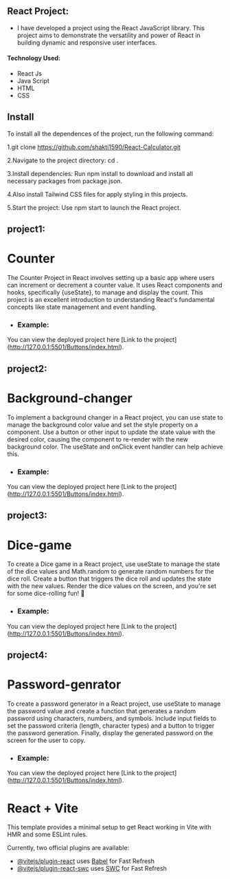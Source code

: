 ## React Project:

 - I have developed a project using the React JavaScript library. This project aims to demonstrate the versatility and power of React in building dynamic and responsive user interfaces.

#### Technology Used:
 - React Js
 - Java Script
 - HTML
 - CSS

 ## Install

To install all the dependences of the project, run the following command:

1.git clone https://github.com/shakti1590/React-Calculator.git

2.Navigate to the project directory: cd <project-directory>.

3.Install dependencies: Run npm install to download and install all necessary packages from package.json.

4.Also install Tailwind CSS files for apply styling in this projects.

5.Start the project: Use npm start to launch the React project.


## project1:
# Counter
       
The Counter Project in React involves setting up a basic app where users can increment or decrement a counter value. It uses React components and hooks,            specifically {useState}, to manage and display the count. This project is an excellent introduction to understanding React's fundamental concepts like state        management and event handling.


-   ### Example:
You can view the deployed project here [Link to the project] (http://127.0.0.1:5501/Buttons/index.html).

## project2:
# Background-changer
To implement a background changer in a React project, you can use state to manage the background color value and set the style property on a component. Use a button or other input to update the state value with the desired color, causing the component to re-render with the new background color. The useState and onClick event handler can help achieve this.


-   ### Example:
You can view the deployed project here [Link to the project] (http://127.0.0.1:5501/Buttons/index.html).

## project3:
# Dice-game
To create a Dice game in a React project, use useState to manage the state of the dice values and Math.random to generate random numbers for the dice roll. Create a button that triggers the dice roll and updates the state with the new values. Render the dice values on the screen, and you're set for some dice-rolling fun! 🎲


-   ### Example:
You can view the deployed project here [Link to the project] (http://127.0.0.1:5501/Buttons/index.html).

## project4:
# Password-genrator
To create a password generator in a React project, use useState to manage the password value and create a function that generates a random password using characters, numbers, and symbols. Include input fields to set the password criteria (length, character types) and a button to trigger the password generation. Finally, display the generated password on the screen for the user to copy.


-   ### Example:
You can view the deployed project here [Link to the project] (http://127.0.0.1:5501/Buttons/index.html).







# React + Vite

This template provides a minimal setup to get React working in Vite with HMR and some ESLint rules.

Currently, two official plugins are available:

- [@vitejs/plugin-react](https://github.com/vitejs/vite-plugin-react/blob/main/packages/plugin-react/README.md) uses [Babel](https://babeljs.io/) for Fast Refresh
- [@vitejs/plugin-react-swc](https://github.com/vitejs/vite-plugin-react-swc) uses [SWC](https://swc.rs/) for Fast Refresh
